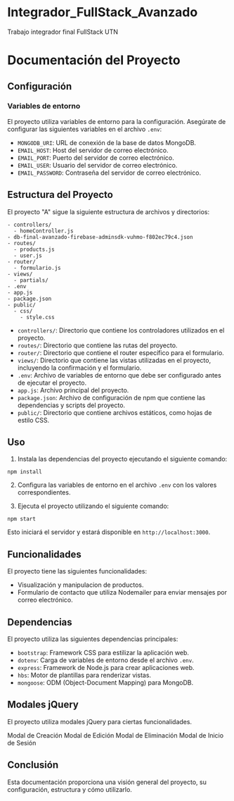 # Integrador_FullStack_Avanzado
Trabajo integrador final FullStack UTN

# Documentación del Proyecto 

## Configuración

### Variables de entorno

El proyecto utiliza variables de entorno para la configuración. Asegúrate de configurar las siguientes variables en el archivo `.env`:

- `MONGODB_URI`: URL de conexión de la base de datos MongoDB.
- `EMAIL_HOST`: Host del servidor de correo electrónico.
- `EMAIL_PORT`: Puerto del servidor de correo electrónico.
- `EMAIL_USER`: Usuario del servidor de correo electrónico.
- `EMAIL_PASSWORD`: Contraseña del servidor de correo electrónico.

## Estructura del Proyecto

El proyecto "A" sigue la siguiente estructura de archivos y directorios:

```
- controllers/
  - homeController.js
- db-final-avanzado-firebase-adminsdk-vuhmo-f802ec79c4.json
- routes/
  - products.js
  - user.js
- router/
  - formulario.js
- views/
  - partials/
- .env
- app.js
- package.json
- public/
  - css/
    - style.css
```

- `controllers/`: Directorio que contiene los controladores utilizados en el proyecto.
- `routes/`: Directorio que contiene las rutas del proyecto.
- `router/`: Directorio que contiene el router específico para el formulario.
- `views/`: Directorio que contiene las vistas utilizadas en el proyecto, incluyendo la confirmación y el formulario.
- `.env`: Archivo de variables de entorno que debe ser configurado antes de ejecutar el proyecto.
- `app.js`: Archivo principal del proyecto.
- `package.json`: Archivo de configuración de npm que contiene las dependencias y scripts del proyecto.
- `public/`: Directorio que contiene archivos estáticos, como hojas de estilo CSS.

## Uso

1. Instala las dependencias del proyecto ejecutando el siguiente comando:

```
npm install
```

2. Configura las variables de entorno en el archivo `.env` con los valores correspondientes.

3. Ejecuta el proyecto utilizando el siguiente comando:

```
npm start
```

Esto iniciará el servidor y estará disponible en `http://localhost:3000`.

## Funcionalidades

El proyecto tiene las siguientes funcionalidades:

- Visualización y manipulacion de productos.
- Formulario de contacto que utiliza Nodemailer para enviar mensajes por correo electrónico.

## Dependencias

El proyecto utiliza las siguientes dependencias principales:

- `bootstrap`: Framework CSS para estilizar la aplicación web.
- `dotenv`: Carga de variables de entorno desde el archivo `.env`.
- `express`: Framework de Node.js para crear aplicaciones web.
- `hbs`: Motor de plantillas para renderizar vistas.
- `mongoose`: ODM (Object-Document Mapping) para MongoDB.

## Modales jQuery
El proyecto utiliza modales jQuery para ciertas funcionalidades.

Modal de Creación
Modal de Edición
Modal de Eliminación
Modal de Inicio de Sesión


## Conclusión

Esta documentación proporciona una visión general del proyecto, su configuración, estructura y cómo utilizarlo. 
